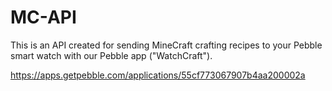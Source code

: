 # MC-API
This is an API created for sending MineCraft crafting recipes to your Pebble smart watch with our Pebble app ("WatchCraft").

https://apps.getpebble.com/applications/55cf773067907b4aa200002a

